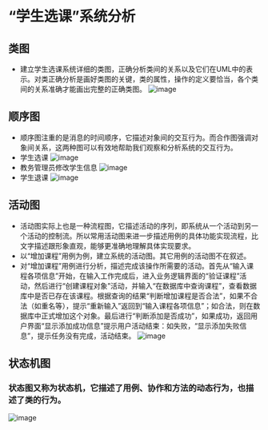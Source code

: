 # “学生选课”系统分析
## 类图
* 建立学生选课系统详细的类图，正确分析类间的关系以及它们在UML中的表示。对类正确分析是画好类图的关键，类的属性，操作的定义要恰当，各个类间的关系准确才能画出完整的正确类图。
![image](https://github.com/wcl199343/OO-Course/blob/master/picture/%E7%B3%BB%E7%BB%9F%E7%B1%BB%E5%9B%BE.png)
## 顺序图
* 顺序图注重的是消息的时间顺序，它描述对象间的交互行为。而合作图强调对象间关系，这两种图可以有效地帮助我们观察和分析系统的交互行为。
* 学生选课
![image](https://github.com/wcl199343/OO-Course/blob/master/picture/%E9%A1%BA%E5%BA%8F%E5%9B%BE1.png)
* 教务管理员修改学生信息
![image](https://github.com/wcl199343/OO-Course/blob/master/picture/%E9%A1%BA%E5%BA%8F%E5%9B%BE2.png)
* 学生退课
![image](https://github.com/wcl199343/OO-Course/blob/master/picture/%E9%A1%BA%E5%BA%8F%E5%9B%BE3.png)
## 活动图
* 活动图实际上也是一种流程图，它描述活动的序列，即系统从一个活动到另一个活动的控制流。所以常用活动图来进一步描述用例的具体功能实现流程，比文字描述跟形象直观，能够更准确地理解具体实现要求。
* 以“增加课程”用例为例，建立系统的活动图。其它用例的活动图不在叙述。
* 对“增加课程”用例进行分析，描述完成该操作所需要的活动。首先从“输入课程各项信息”开始，在输入工作完成后，进入业务逻辑界面的“验证课程”活动，然后进行“创建课程对象”活动，并输入“在数据库中查询课程”，查看数据库中是否已存在该课程。根据查询的结果“判断增加课程是否合法”，如果不合法（如重名等），提示“重新输入”返回到“输入课程各项信息”；如合法，则在数据库中正式增加这个对象。最后进行“判断添加是否成功”，如果成功，返回用户界面“显示添加成功信息”提示用户活动结束：如失败，“显示添加失败信息”，提示任务没有完成，活动结束。
![image](https://github.com/wcl199343/OO-Course/blob/master/picture/%E6%B4%BB%E5%8A%A8%E5%9B%BE.png)
## 状态机图
### 状态图又称为状态机，它描述了用例、协作和方法的动态行为，也描述了类的行为。
![image](https://github.com/wcl199343/OO-Course/blob/master/picture/%E7%8A%B6%E6%80%81%E5%9B%BE1.png)
